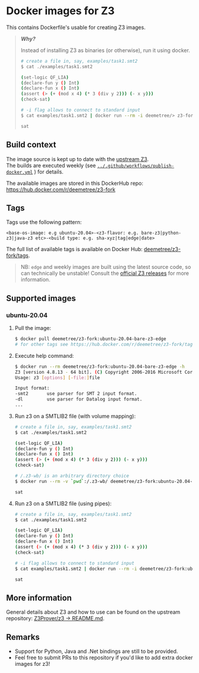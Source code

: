 # Docker images for Z3

This contains Dockerfile's usable for creating Z3 images.  

> _**Why?**_
>
> Instead of installing Z3 as binaries (or otherwise), run it using docker.  
>
> ```bash
> # create a file in, say, examples/task1.smt2
> $ cat ./examples/task1.smt2
>
> (set-logic QF_LIA)
> (declare-fun y () Int)
> (declare-fun x () Int)
> (assert (> (+ (mod x 4) (* 3 (div y 2))) (- x y)))
> (check-sat)
>
> # -i flag allows to connect to standard input
> $ cat examples/task1.smt2 | docker run --rm -i deemetree/> z3-fork:ubuntu-20.04-bare-z3-edge -in -smt2
>
> sat
> ```

## Build context

The image source is kept up to date with the [upstream Z3](https://github.com/Z3Prover/z3).  
The builds are executed weekly
(see
[`../.github/workflows/publish-docker.yml`](../.github/workflows/publish-docker.yml)
) for details.  

The available images are stored in this DockerHub repo:  
<https://hub.docker.com/r/deemetree/z3-fork>

## Tags

Tags use the following pattern:  

```plaintext
<base-os-image: e.g ubuntu-20.04>-<z3-flavor: e.g. bare-z3|python-z3|java-z3 etc>-<build type: e.g. sha-xyz|tag|edge|date>
```

The full list of available tags is available on Docker Hub:
[deemetree/z3-fork/tags](https://hub.docker.com/r/deemetree/z3-fork/tags?page=1&ordering=last_updated).

> NB: `edge` and weekly images are built using the latest source code, so can technically be unstable!
> Consult the [official Z3 releases](https://github.com/Z3Prover/z3/releases) for more information.

## Supported images

### ubuntu-20.04

1. Pull the image:

    ```bash
    $ docker pull deemetree/z3-fork:ubuntu-20.04-bare-z3-edge
    # for other tags see https://hub.docker.com/r/deemetree/z3-fork/tags
    ```

2. Execute help command:

    ```bash
    $ docker run --rm deemetree/z3-fork:ubuntu-20.04-bare-z3-edge -h
    Z3 [version 4.8.13 - 64 bit]. (C) Copyright 2006-2016 Microsoft Corp.
    Usage: z3 [options] [-file:]file

    Input format:
    -smt2       use parser for SMT 2 input format.
    -dl         use parser for Datalog input format.
    ...
    ```

3. Run z3 on a SMTLIB2 file (with volume mapping):

    ```bash
    # create a file in, say, examples/task1.smt2
    $ cat ./examples/task1.smt2

    (set-logic QF_LIA)
    (declare-fun y () Int)
    (declare-fun x () Int)
    (assert (> (+ (mod x 4) (* 3 (div y 2))) (- x y)))
    (check-sat)

    # /.z3-wb/ is an arbitrary directory choice
    $ docker run --rm -v `pwd`:/.z3-wb/ deemetree/z3-fork:ubuntu-20.04-bare-z3-edge -smt2 /.z3-wb/examples/task1.smt2

    sat
    ```

4. Run z3 on a SMTLIB2 file (using pipes):

    ```bash
    # create a file in, say, examples/task1.smt2
    $ cat ./examples/task1.smt2

    (set-logic QF_LIA)
    (declare-fun y () Int)
    (declare-fun x () Int)
    (assert (> (+ (mod x 4) (* 3 (div y 2))) (- x y)))
    (check-sat)

    # -i flag allows to connect to standard input
    $ cat examples/task1.smt2 | docker run --rm -i deemetree/z3-fork:ubuntu-20.04-bare-z3-edge -in -smt2

    sat
    ```

## More information

General details about Z3 and how to use can be found on the upstream repository: [Z3Prover/z3 -> README.md](https://github.com/Z3Prover/z3/blob/master/README.md).

## Remarks

- Support for Python, Java and .Net bindings are still to be provided.
- Feel free to submit PRs to this repository if you'd like to add extra docker images for z3!